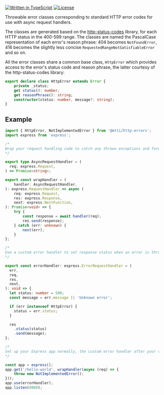 [![Written in TypeScript](https://flat.badgen.net/badge/icon/TypeScript?icon=typescript&label)](http://www.typescriptlang.org/) <!-- [![npm](https://flat.badgen.net/npm/v/@mtti/http-errors?icon=npm)](https://www.npmjs.com/package/@mtti/http-errors) --> [![License](https://flat.badgen.net/github/license/mtti/http-errors)](https://github.com/mtti/http-errors/blob/master/LICENSE)

Throwable error classes corresponding to standard HTTP error codes for use with async request handlers.

The classes are generated based on the [http-status-codes](https://www.npmjs.com/package/http-status-codes) library, for each HTTP status in the 400-599 range. The classes are named the PascalCase representation of each error's reason phrase: 404 becomes `NotFoundError`, 416 becomes the slightly less concise `RequestedRangeNotSatisfiableError` and so on.

All the error classes share a common base class, `HttpError` which provides access to the error's status code and reason phrase, the latter courtesy of the http-status-codes library:

```typescript
export declare class HttpError extends Error {
    private _status;
    get status(): number;
    get reasonPhrase(): string;
    constructor(status: number, message?: string);
}
```

## Example

```typescript
import { HttpError, NotImplementedError } from '@mtti/http-errors';
import express from 'express';

/*
Wrap your request handling code to catch any thrown exceptions and forward them to Express' error handling.
*/

export type AsyncRequestHandler = (
  req: express.Request,
) => Promise<string>;

export const wrapHandler = (
    handler: AsyncRequestHandler,
): express.RequestHandler => async (
    req: express.Request,
    res: express.Response,
    next: express.NextFunction,
): Promise<void> => {
    try {
        const response = await handler(req);
        res.send(response);
    } catch (err: unknown) {
        next(err);
    }
};

/*
Use a custom error handler to set response status when an error is thrown.
*/

export const errorHandler: express.ErrorRequestHandler = (
  err,
  req,
  res,
  next,
): void => {
  let status: number = 500;
  const message = err.message || 'Unknown error';

  if (err instanceof HttpError) {
    status = err.status;
  }

  res
    .status(status)
    .send(message);
};

/*
Set up your Express app normally, the custom error handler after your routes.
*/

const app = express();
app.get('/hello-world', wrapHandler(async (req) => {
    throw new NotImplementedError();
}));
app.use(errorHandler);
app.listen(8080);
```

